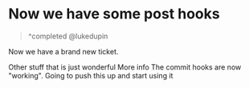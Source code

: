 # Now we have some post hooks

> ^completed
> @lukedupin

Now we have a brand new ticket.

Other stuff that is just wonderful
More info
The commit hooks are now "working". Going to push this up and start using it
